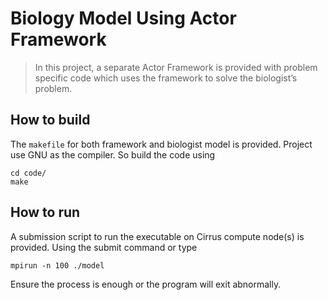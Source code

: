 # Biology Model Using Actor Framework
> In this project, a separate Actor Framework is provided with problem specific code which uses the framework to solve the biologist’s problem.

## How to build

The `makefile` for both framework and biologist model is provided. Project use GNU as the compiler. So build the code using

```
cd code/
make
```

## How to run

A  submission script to run the executable on Cirrus compute node(s) is provided. Using the submit command or type

```
mpirun -n 100 ./model
```

Ensure the process is enough or the program will exit abnormally.